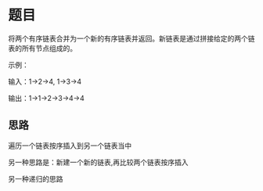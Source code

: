# 题目

将两个有序链表合并为一个新的有序链表并返回。新链表是通过拼接给定的两个链表的所有节点组成的。

示例：

输入：1->2->4, 1->3->4

输出：1->1->2->3->4->4

## 思路

遍历一个链表按序插入到另一个链表当中

另一种思路是：新建一个新的链表,再比较两个链表按序插入

另一种递归的思路
